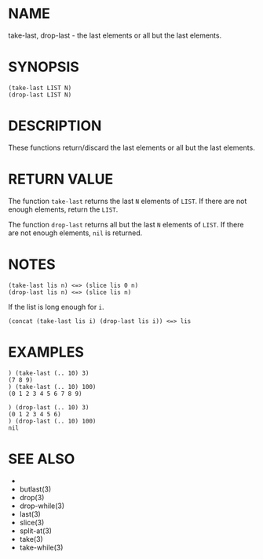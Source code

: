 # NAME
take-last, drop-last - the last elements or all but the last elements.

# SYNOPSIS

    (take-last LIST N)
    (drop-last LIST N)

# DESCRIPTION
These functions return/discard the last elements or all but the last elements.

# RETURN VALUE
The function `take-last` returns the last `N` elements of `LIST`. If there are not enough elements, return the `LIST`.

The function `drop-last` returns all but the last `N` elements of `LIST`. If there are not enough elements, `nil` is returned.

# NOTES

    (take-last lis n) <=> (slice lis 0 n)
    (drop-last lis n) <=> (slice lis n)

If the list is long enough for `i`.

    (concat (take-last lis i) (drop-last lis i)) <=> lis

# EXAMPLES

    ) (take-last (.. 10) 3)
    (7 8 9)
    ) (take-last (.. 10) 100)
    (0 1 2 3 4 5 6 7 8 9)

    ) (drop-last (.. 10) 3)
    (0 1 2 3 4 5 6)
    ) (drop-last (.. 10) 100)
    nil

# SEE ALSO
- [](3)
- butlast(3)
- drop(3)
- drop-while(3)
- last(3)
- slice(3)
- split-at(3)
- take(3)
- take-while(3)
